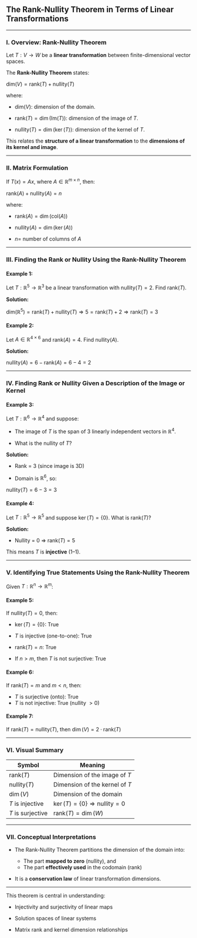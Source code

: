## **The Rank-Nullity Theorem in Terms of Linear Transformations**

---

### **I. Overview: Rank-Nullity Theorem**

Let $`T: V \rightarrow W`$ be a **linear transformation** between finite-dimensional vector spaces.

The **Rank-Nullity Theorem** states:

$`\mathrm{dim}(V) = \mathrm{rank}(T) + \mathrm{nullity}(T)`$

where:

* $`\mathrm{dim}(V)`$: dimension of the domain.


* $`\mathrm{rank}(T) = \dim(\mathrm{Im}(T))`$: dimension of the image of $T$.


* $`\mathrm{nullity}(T) = \dim(\ker(T))`$: dimension of the kernel of $T$.

This relates the **structure of a linear transformation** to the **dimensions of its kernel and image**.

---

### **II. Matrix Formulation**

If $`T(x) = Ax`$, where $`A \in \mathbb{R}^{m \times n}`$, then:

$`\mathrm{rank}(A) + \mathrm{nullity}(A) = n`$

where:

* $`\mathrm{rank}(A) = \dim(\mathrm{col}(A))`$


* $`\mathrm{nullity}(A) = \dim(\ker(A))`$


* $`n =`$ number of columns of $A$

---

### **III. Finding the Rank or Nullity Using the Rank-Nullity Theorem**

#### **Example 1**:

Let $`T: \mathbb{R}^5 \rightarrow \mathbb{R}^3`$ be a linear transformation with $`\mathrm{nullity}(T) = 2`$. 
Find $`\mathrm{rank}(T)`$.

**Solution:**

$`\mathrm{dim}(\mathbb{R}^5) = \mathrm{rank}(T) + \mathrm{nullity}(T) \Rightarrow 5 = \mathrm{rank}(T) + 2 \Rightarrow \mathrm{rank}(T) = 3`$

#### **Example 2**:

Let $`A \in \mathbb{R}^{4 \times 6}`$ and $`\mathrm{rank}(A) = 4`$. Find $`\mathrm{nullity}(A)`$.

**Solution:**

$`\mathrm{nullity}(A) = 6 - \mathrm{rank}(A) = 6 - 4 = 2`$

---

### **IV. Finding Rank or Nullity Given a Description of the Image or Kernel**

#### **Example 3**:

Let $`T: \mathbb{R}^6 \rightarrow \mathbb{R}^4`$ and suppose:

* The image of $`T`$ is the span of 3 linearly independent vectors in $`\mathbb{R}^4`$.


* What is the nullity of $`T`$?


**Solution:**

* Rank = 3 (since image is 3D)


* Domain is $`\mathbb{R}^6`$, so:


$`\mathrm{nullity}(T) = 6 - 3 = 3`$


#### **Example 4**:

Let $`T: \mathbb{R}^5 \rightarrow \mathbb{R}^5`$ and suppose $`\ker(T) = \{0\}`$. What is $`\mathrm{rank}(T)`$?

**Solution:**

* Nullity = 0 ⇒ $`\mathrm{rank}(T) = 5`$

This means $T$ is **injective** (1–1).

---

### **V. Identifying True Statements Using the Rank-Nullity Theorem**

Given $`T: \mathbb{R}^n \to \mathbb{R}^m`$:


#### **Example 5**:

If $`\mathrm{nullity}(T) = 0`$, then:

* $`\ker(T) = \{0\}`$: True


* $`T`$ is injective (one-to-one): True


* $`\mathrm{rank}(T) = n`$: True


* If $`n > m`$, then $`T`$ is not surjective: True


#### **Example 6**:

If $`\mathrm{rank}(T) = m`$ and $`m < n`$, then:

* $`T`$ is surjective (onto): True
* $`T`$ is not injective: True (nullity $`> 0`$)

#### **Example 7**:

If $`\mathrm{rank}(T) = \mathrm{nullity}(T)`$, then $`\dim(V) = 2 \cdot \mathrm{rank}(T)`$

---

### **VI. Visual Summary**

| Symbol                  | Meaning                                              |
|-------------------------|------------------------------------------------------|
| $`\mathrm{rank}(T)`$    | Dimension of the image of $`T`$                      |
| $`\mathrm{nullity}(T)`$ | Dimension of the kernel of $`T`$                     |
| $`\dim(V)`$             | Dimension of the domain                              |
| $`T`$ is injective      | $`\ker(T) = \{0\} \Rightarrow \mathrm{nullity} = 0`$ |
| $`T`$ is surjective     | $`\mathrm{rank}(T) = \dim(W)`$                       |

---

### **VII. Conceptual Interpretations**

* The Rank-Nullity Theorem partitions the dimension of the domain into:


  * The part **mapped to zero** (nullity), and
  * The part **effectively used** in the codomain (rank)


* It is a **conservation law** of linear transformation dimensions.

---

This theorem is central in understanding:

* Injectivity and surjectivity of linear maps


* Solution spaces of linear systems


* Matrix rank and kernel dimension relationships
